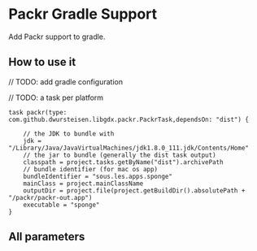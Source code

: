 # Packr Gradle Support

Add Packr support to gradle.

## How to use it

// TODO: add gradle configuration


// TODO: a task per platform
```
task packr(type: com.github.dwursteisen.libgdx.packr.PackrTask,dependsOn: "dist") {

    // the JDK to bundle with
    jdk = "/Library/Java/JavaVirtualMachines/jdk1.8.0_111.jdk/Contents/Home"
    // the jar to bundle (generally the dist task output)
    classpath = project.tasks.getByName("dist").archivePath
    // bundle identifier (for mac os app)
    bundleIdentifier = "sous.les.apps.sponge"
    mainClass = project.mainClassName
    outputDir = project.file(project.getBuildDir().absolutePath + "/packr/packr-out.app")
    executable = "sponge"
}
```

## All parameters